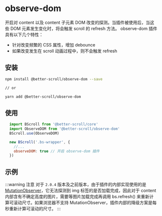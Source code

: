 # observe-dom

开启对 content 以及 content 子元素 DOM 改变的探测。当插件被使用后，当这些 DOM 元素发生变化时，将会触发 scroll 的 refresh 方法。 observe-dom 插件具有以下几个特性：

- 针对改变频繁的 CSS 属性，增加 debounce
- 如果改变发生在 scroll 动画过程中，则不会触发 refresh

## 安装

```bash
npm install @better-scroll/observe-dom --save

// or

yarn add @better-scroll/observe-dom
```

## 使用

```js
  import BScroll from '@better-scroll/core'
  import ObserveDOM from '@better-scroll/observe-dom'
  BScroll.use(ObserveDOM)

  new BScroll('.bs-wrapper', {
    //...
    observeDOM: true // 开启 observe-dom 插件
  })
```

## 示例

  <demo qrcode-url="observe-dom/default" :render-code="true">
    <template slot="code-template">
      <<< @/examples/vue/components/observe-dom/default.vue?template
    </template>
    <template slot="code-script">
      <<< @/examples/vue/components/observe-dom/default.vue?script
    </template>
    <template slot="code-style">
      <<< @/examples/vue/components/observe-dom/default.vue?style
    </template>
    <observe-dom-default slot="demo"></observe-dom-default>
  </demo>


:::warning 注意
对于 `2.0.4` 版本及之前版本，由于插件的内部实现使用的是 [MutationObserver](https://developer.mozilla.org/en-US/docs/Web/API/MutationObserver)，它无法探测到 img 标签的是否加载完成，因此对于 content 内部含有不确定高度的图片，需要等图片加载完成再调用 bs.refresh() 来重新计算可滚动尺寸。如果浏览器不支持 MutationObserver，插件内部的降级方案是每秒重新计算可滚动的尺寸。
:::